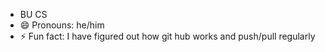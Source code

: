 - BU CS
- 😄 Pronouns: he/him
- ⚡ Fun fact: I have figured out how git hub works and push/pull regularly 

